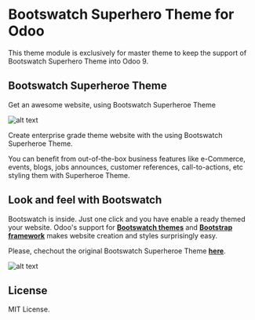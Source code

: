 # Bootswatch Superhero Theme for Odoo

This theme module is exclusively for master theme to keep the support of Bootswatch Superhero Theme into Odoo 9.

## Bootswatch Superheroe Theme

Get an awesome website, using Bootswatch Superheroe Theme

![alt text](https://raw.githubusercontent.com/macagua/superhero_theme/master/static/description/bootswatch_superhero_odoo_website_demo.png "Bootswatch Superhero Theme into Odoo 9")

Create enterprise grade theme website with the using Bootswatch Superheroe Theme.

You can benefit from out-of-the-box business features like e-Commerce, events, blogs,
jobs announces, customer references, call-to-actions, etc styling them with Superheroe Theme.

## Look and feel with Bootswatch

Bootswatch is inside. Just one click and you have enable a ready themed your website.
Odoo's support for **[Bootswatch themes](http://bootswatch.com/)** and **[Bootstrap framework](http://getbootstrap.com/)** 
makes website creation and styles surprisingly easy.

Please, chechout the original Bootswatch Superheroe Theme **[here](http://bootswatch.com/superhero/)**.

![alt text](https://raw.githubusercontent.com/macagua/superhero_theme/master/static/description/bootswatch_superhero_palette.png "Bootswatch Superhero Theme Palette")

## License

MIT License.

